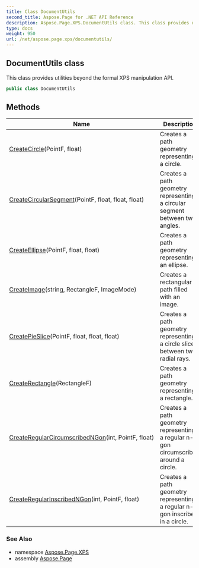 ```yaml
---
title: Class DocumentUtils
second_title: Aspose.Page for .NET API Reference
description: Aspose.Page.XPS.DocumentUtils class. This class provides utilities beyond the formal XPS manipulation API
type: docs
weight: 950
url: /net/aspose.page.xps/documentutils/
---
```

## DocumentUtils class

This class provides utilities beyond the formal XPS manipulation API.

```csharp
public class DocumentUtils
```

## Methods

| Name | Description |
| --- | --- |
| [CreateCircle](../../aspose.page.xps/documentutils/createcircle/)(PointF, float) | Creates a path geometry representing a circle. |
| [CreateCircularSegment](../../aspose.page.xps/documentutils/createcircularsegment/)(PointF, float, float, float) | Creates a path geometry representing a circular segment between two angles. |
| [CreateEllipse](../../aspose.page.xps/documentutils/createellipse/)(PointF, float, float) | Creates a path geometry representing an ellipse. |
| [CreateImage](../../aspose.page.xps/documentutils/createimage/)(string, RectangleF, ImageMode) | Creates a rectangular path filled with an image. |
| [CreatePieSlice](../../aspose.page.xps/documentutils/createpieslice/)(PointF, float, float, float) | Creates a path geometry representing a circle slice between two radial rays. |
| [CreateRectangle](../../aspose.page.xps/documentutils/createrectangle/)(RectangleF) | Creates a path geometry representing a rectangle. |
| [CreateRegularCircumscribedNGon](../../aspose.page.xps/documentutils/createregularcircumscribedngon/)(int, PointF, float) | Creates a path geometry representing a regular n-gon circumscribed around a circle. |
| [CreateRegularInscribedNGon](../../aspose.page.xps/documentutils/createregularinscribedngon/)(int, PointF, float) | Creates a path geometry representing a regular n-gon inscribed in a circle. |

### See Also

* namespace [Aspose.Page.XPS](../../aspose.page.xps/)
* assembly [Aspose.Page](../../)


